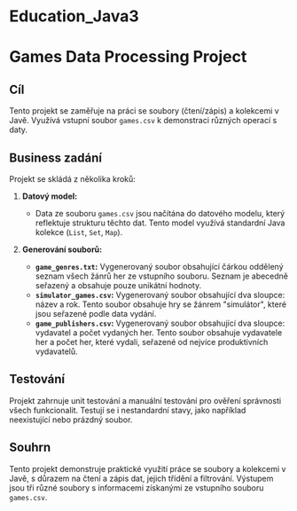 # Education_Java3

# Games Data Processing Project

## Cíl

Tento projekt se zaměřuje na práci se soubory (čtení/zápis) a kolekcemi v Javě. Využívá vstupní soubor `games.csv` k demonstraci různých operací s daty.

## Business zadání

Projekt se skládá z několika kroků:

1. **Datový model:**
    - Data ze souboru `games.csv` jsou načítána do datového modelu, který reflektuje strukturu těchto dat. Tento model využívá standardní Java kolekce (`List`, `Set`, `Map`).

2. **Generování souborů:**
    - **`game_genres.txt`:** Vygenerovaný soubor obsahující čárkou oddělený seznam všech žánrů her ze vstupního souboru. Seznam je abecedně seřazený a obsahuje pouze unikátní hodnoty.
    - **`simulator_games.csv`:** Vygenerovaný soubor obsahující dva sloupce: název a rok. Tento soubor obsahuje hry se žánrem "simulátor", které jsou seřazené podle data vydání.
    - **`game_publishers.csv`:** Vygenerovaný soubor obsahující dva sloupce: vydavatel a počet vydaných her. Tento soubor obsahuje vydavatele her a počet her, které vydali, seřazené od nejvíce produktivních vydavatelů.

## Testování

Projekt zahrnuje unit testování a manuální testování pro ověření správnosti všech funkcionalit. Testují se i nestandardní stavy, jako například neexistující nebo prázdný soubor.

## Souhrn

Tento projekt demonstruje praktické využití práce se soubory a kolekcemi v Javě, s důrazem na čtení a zápis dat, jejich třídění a filtrování. Výstupem jsou tři různé soubory s informacemi získanými ze vstupního souboru `games.csv`.
